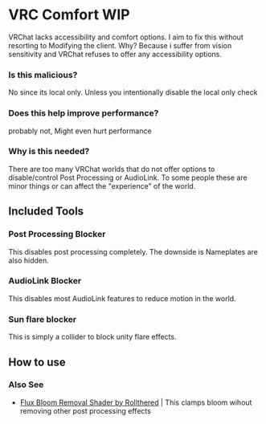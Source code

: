 # VRC Comfort   WIP

VRChat lacks accessibility and comfort options. I aim to fix this without resorting to Modifying the client. Why? Because i suffer from vision sensitivity and VRChat refuses to offer any accessibility options.

### Is this malicious?

No since its local only. Unless you intentionally disable the local only check

### Does this help improve performance?

probably not, Might even hurt performance

### Why is this needed?

There are too many VRChat worlds that do not offer options to disable/control Post Processing or AudioLink. To some people these are minor things or can affect the "experience" of the world.

## Included Tools

### Post Processing Blocker

This disables post processing completely. The downside is Nameplates are also hidden.

### AudioLink Blocker

This disables most AudioLink features to reduce motion in the world.

### Sun flare blocker

This is simply a collider to block unity flare effects.

## How to use


### Also See

* [Flux Bloom Removal Shader by Rollthered](https://rollthered.booth.pm/items/3092302) | This clamps bloom wihout removing other post processing effects
